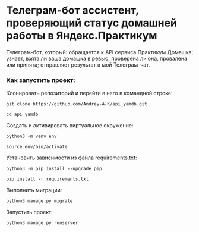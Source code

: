 # Телеграм-бот ассистент, проверяющий статус домашней работы в Яндекс.Практикум

Телеграм-бот, который:
обращается к API сервиса Практикум.Домашка;
узнает, взята ли ваша домашка в ревью, проверена ли она, провалена или принята;
отправляет результат в мой Телеграм-чат.

### Как запустить проект:

Клонировать репозиторий и перейти в него в командной строке:

```
git clone https://github.com/Andrey-A-K/api_yamdb.git
```

```
cd api_yamdb
```

Cоздать и активировать виртуальное окружение:

```
python3 -m venv env
```

```
source env/bin/activate
```

Установить зависимости из файла requirements.txt:

```
python3 -m pip install --upgrade pip
```

```
pip install -r requirements.txt
```

Выполнить миграции:

```
python3 manage.py migrate
```

Запустить проект:

```
python3 manage.py runserver
```
